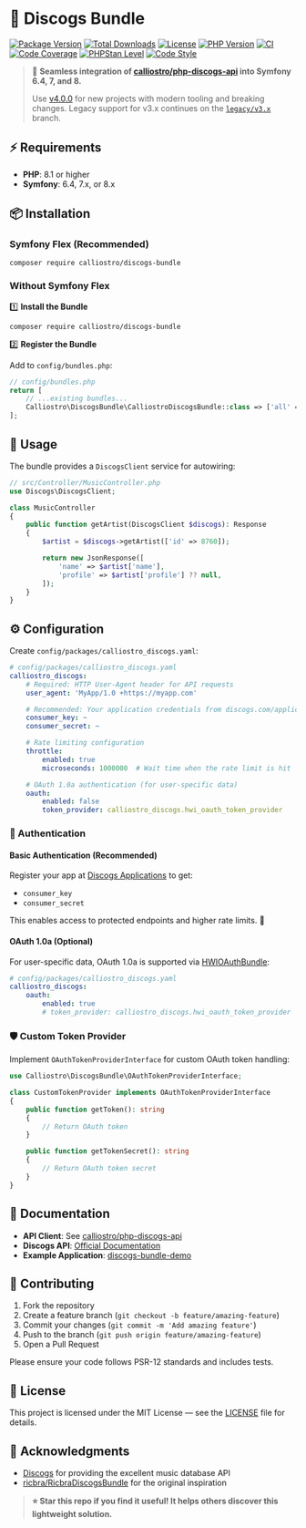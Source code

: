 # 🎵 Discogs Bundle

[![Package Version](https://img.shields.io/packagist/v/calliostro/discogs-bundle.svg)](https://packagist.org/packages/calliostro/discogs-bundle)
[![Total Downloads](https://img.shields.io/packagist/dt/calliostro/discogs-bundle.svg)](https://packagist.org/packages/calliostro/discogs-bundle)
[![License](https://poser.pugx.org/calliostro/discogs-bundle/license)](https://packagist.org/packages/calliostro/discogs-bundle)
[![PHP Version](https://img.shields.io/badge/php-%5E8.1-blue.svg)](https://php.net)
[![CI](https://github.com/calliostro/discogs-bundle/actions/workflows/ci.yml/badge.svg?branch=legacy%2F3.x)](https://github.com/calliostro/discogs-bundle/actions/workflows/ci.yml)
[![Code Coverage](https://codecov.io/gh/calliostro/discogs-bundle/graph/badge.svg?token=3ATEFYF7A0)](https://codecov.io/gh/calliostro/discogs-bundle)
[![PHPStan Level](https://img.shields.io/badge/PHPStan-Level%208-brightgreen.svg)](https://phpstan.org/)
[![Code Style](https://img.shields.io/badge/code%20style-Symfony-brightgreen.svg)](https://github.com/FriendsOfPHP/PHP-CS-Fixer)

> 🚀 **Seamless integration of [calliostro/php-discogs-api](https://github.com/calliostro/php-discogs-api) into Symfony 6.4, 7, and 8.**  
>
> Use [v4.0.0](https://github.com/calliostro/discogs-bundle) for new projects with modern tooling and breaking changes. Legacy support for v3.x continues on the [`legacy/v3.x`](https://github.com/calliostro/discogs-bundle/tree/legacy/v3.x) branch.

## ⚡ Requirements

- **PHP**: 8.1 or higher
- **Symfony**: 6.4, 7.x, or 8.x

## 📦 Installation

### Symfony Flex (Recommended)

```console
composer require calliostro/discogs-bundle
```

### Without Symfony Flex

1️⃣ **Install the Bundle**

```console
composer require calliostro/discogs-bundle
```

2️⃣ **Register the Bundle**

Add to `config/bundles.php`:

```php
// config/bundles.php
return [
    // ...existing bundles...
    Calliostro\DiscogsBundle\CalliostroDiscogsBundle::class => ['all' => true],
];
```

## 🎸 Usage

The bundle provides a `DiscogsClient` service for autowiring:

```php
// src/Controller/MusicController.php
use Discogs\DiscogsClient;

class MusicController
{
    public function getArtist(DiscogsClient $discogs): Response
    {
        $artist = $discogs->getArtist(['id' => 8760]);

        return new JsonResponse([
            'name' => $artist['name'],
            'profile' => $artist['profile'] ?? null,
        ]);
    }
}
```

## ⚙️ Configuration

Create `config/packages/calliostro_discogs.yaml`:

```yaml
# config/packages/calliostro_discogs.yaml
calliostro_discogs:
    # Required: HTTP User-Agent header for API requests
    user_agent: 'MyApp/1.0 +https://myapp.com'

    # Recommended: Your application credentials from discogs.com/applications
    consumer_key: ~
    consumer_secret: ~

    # Rate limiting configuration
    throttle:
        enabled: true
        microseconds: 1000000  # Wait time when the rate limit is hit

    # OAuth 1.0a authentication (for user-specific data)
    oauth:
        enabled: false
        token_provider: calliostro_discogs.hwi_oauth_token_provider
```

### 🔐 Authentication

#### Basic Authentication (Recommended)

Register your app at [Discogs Applications](https://www.discogs.com/applications) to get:

- `consumer_key`
- `consumer_secret`

This enables access to protected endpoints and higher rate limits. 🚦

#### OAuth 1.0a (Optional)

For user-specific data, OAuth 1.0a is supported via [HWIOAuthBundle](https://github.com/hwi/HWIOAuthBundle):

```yaml
# config/packages/calliostro_discogs.yaml
calliostro_discogs:
    oauth:
        enabled: true
        # token_provider: calliostro_discogs.hwi_oauth_token_provider  # Default, no need to specify
```

### 🛡️ Custom Token Provider

Implement `OAuthTokenProviderInterface` for custom OAuth token handling:

```php
use Calliostro\DiscogsBundle\OAuthTokenProviderInterface;

class CustomTokenProvider implements OAuthTokenProviderInterface
{
    public function getToken(): string
    {
        // Return OAuth token
    }

    public function getTokenSecret(): string
    {
        // Return OAuth token secret
    }
}
```

## 📖 Documentation

- **API Client**: See [calliostro/php-discogs-api](https://github.com/calliostro/php-discogs-api)
- **Discogs API**: [Official Documentation](https://www.discogs.com/developers)
- **Example Application**: [discogs-bundle-demo](https://github.com/calliostro/discogs-bundle-demo)

## 🤝 Contributing

1. Fork the repository
2. Create a feature branch (`git checkout -b feature/amazing-feature`)
3. Commit your changes (`git commit -m 'Add amazing feature'`)
4. Push to the branch (`git push origin feature/amazing-feature`)
5. Open a Pull Request

Please ensure your code follows PSR-12 standards and includes tests.

## 📄 License

This project is licensed under the MIT License — see the [LICENSE](LICENSE) file for details.

## 🙏 Acknowledgments

- [Discogs](https://www.discogs.com/) for providing the excellent music database API
- [ricbra/RicbraDiscogsBundle](https://github.com/ricbra/RicbraDiscogsBundle) for the original inspiration

> **⭐ Star this repo if you find it useful! It helps others discover this lightweight solution.**
